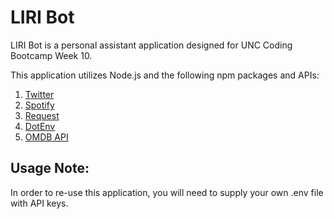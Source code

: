 # LIRI Bot
LIRI Bot is a personal assistant application designed for UNC Coding Bootcamp Week 10. 

This application utilizes Node.js and the following npm packages and APIs:
1. [Twitter](https://www.npmjs.com/package/twitter "Twitter")
2. [Spotify](https://www.npmjs.com/package/node-spotify-api "Spotify")
3. [Request](https://www.npmjs.com/package/request "Request") 
4. [DotEnv](https://www.npmjs.com/package/dotenv "DotEnv")
5. [OMDB API](http://www.omdbapi.com/ "OMDB API")

## Usage Note:
In order to re-use this application, you will need to supply your own .env file with API keys.